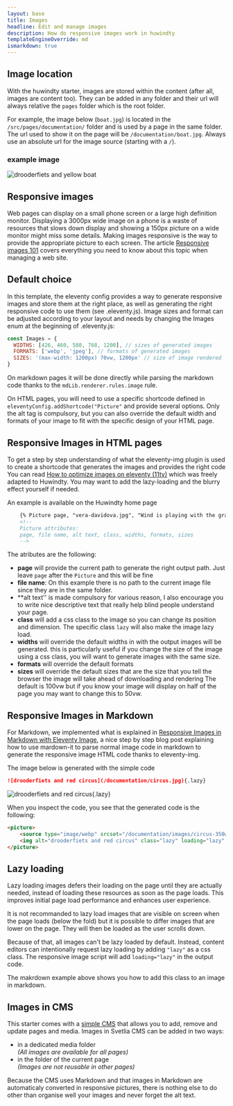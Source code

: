 ```yaml
---
layout: base
title: Images
headline: Edit and manage images
description: How do responsive images work in huwindty
templateEngineOverride: md
ismarkdown: true
---
```

## Image location

With the huwindty starter, images are stored within the content (after all, images are content too). They can be added in any folder and their url will always relative the `pages` folder which is the root folder.

For example, the image below (`boat.jpg`) is located in the `/src/pages/documentation/` folder and is used by a page in the same folder. The url used to show it on the page will be `/documentation/boat.jpg`. Always use an absolute url for the image source (starting with a `/`).

### example image

![drooderfiets and yellow boat](/documentation/boat.jpg)

## Responsive images

Web pages can display on a small phone screen or a large high definition monitor. Displaying a 3000px wide image on a phone is a waste of resources that slows down display and showing a 150px picture on a wide monitor might miss some details. Making images responsive is the way to provide the appropriate picture to each screen.
The article [Responsive images 101](https://cloudfour.com/thinks/responsive-images-101-definitions/) covers everything you need to know about this topic when managing a web site.

## Default choice

In this template, the eleventy config provides a way to generate responsive images and store them at the right place, as well as generating the right responsive code to use them (see .eleventy.js). Image sizes and format can be adjusted according to your layout and needs by changing the Images enum at the beginning of .eleventy.js:

```js
const Images = {
  WIDTHS: [426, 460, 580, 768, 1200], // sizes of generated images
  FORMATS: ['webp', 'jpeg'], // formats of generated images
  SIZES: '(max-width: 1200px) 70vw, 1200px' // size of image rendered
}
```

On markdown pages it will be done directly while parsing the markdown code thanks to the `mdLib.renderer.rules.image` rule.

On HTML pages, you will need to use a specific shortcode defined in `eleventyConfig.addShortcode("Picture"` and provide several options. Only the alt tag is compulsory, but you can also override the default width and formats of your image to fit with the specific design of your HTML page.

## Responsive Images in HTML pages

To get a step by step understanding of what the eleventy-img plugin is used to create a shortcode that generates the images and provides the right code You can read [How to optimize images on eleventy (11ty)](https://dev.to/22mahmoud/how-to-optimize-and-lazyload-images-on-eleventy-11ty-206h) which was freely adapted to Huwindty. You may want to add the lazy-loading and the blurry effect yourself if needed.

An example is available on the Huwindty home page

```html
    {% Picture page, "vera-davidova.jpg", "Wind is playing with the grass and they are dancing and enjoying the magical moment in their lives. Tinos, Greece", undefined, undefined, undefined, undefined %}
    <!-- 
    Picture attributes: 
    page, file name, alt text, class, widths, formats, sizes 
    -->
```

The atributes are the following:

* **page** will provide the current path to generate the right output path. Just leave `page` after the `Picture` and this will be fine
* **file name**: On this example there is no path to the current image file since they are in the same folder.
* \*\*alt text'' is made compulsory for various reason, I also encourage you to write nice descriptive text that really help blind people understand your page.
* **class** will add a css class to the image so you can change its position and dimension. The specific class `lazy` will also make the image lazy load.
* **widths** will override the default widths in with the output images will be generated. this is particularly useful if you change the size of the image using a css class, you will want to generate images with the same size.
* **formats** will override the default formats
* **sizes** will override the default sizes that are the size that you tell the browser the image will take ahead of downloading and rendering The default is 100vw but if you know your image will display on half of the page you may want to change this to 50vw.

## Responsive Images in Markdown

For Markdown, we implemented what is explained in [Responsive Images in Markdown with Eleventy Image](https://tomichen.com/blog/posts/20220416-responsive-images-in-markdown-with-eleventy-image/), a nice step by step blog post explaining how to use mardown-it to parse normal image code in markdown to generate the responsive image HTML code thanks to eleventy-img.

The image below is generated with the simple code

```markdown
![drooderfiets and red circus](/documentation/circus.jpg){.lazy}
```

![drooderfiets and red circus](/documentation/circus.jpg){.lazy}

When you inspect the code, you see that the generated code is the following:

```html
<picture>
    <source type="image/webp" srcset="/documentation/images/circus-350w.webp 350w, /documentation/images/circus-700w.webp 700w, /documentation/images/circus-750w.webp 750w, /documentation/images/circus-1200w.webp 1200w, /documentation/images/circus-1500w.webp 1500w, /documentation/images/circus-2000w.webp 2000w" sizes="(max-width: 400px) 380px, (max-width: 470px) 450px, (max-width: 841px) 640px, (max-width: 1100px) 640px, 764px">
    <img alt="drooderfiets and red circus" class="lazy" loading="lazy" decoding="async" title="" src="/documentation/images/circus-350w.jpeg" width="2000" height="1500" srcset="/documentation/images/circus-350w.jpeg 350w, /documentation/images/circus-700w.jpeg 700w, /documentation/images/circus-750w.jpeg 750w, /documentation/images/circus-1200w.jpeg 1200w, /documentation/images/circus-1500w.jpeg 1500w, /documentation/images/circus-2000w.jpeg 2000w" sizes="(max-width: 400px) 380px, (max-width: 470px) 450px, (max-width: 841px) 640px, (max-width: 1100px) 640px, 764px">
</picture>
```

## Lazy loading

Lazy loading images defers their loading on the page until they are actually needed, instead of loading these resources as soon as the page loads. This improves initial page load performance and enhances user experience.

It is not recommanded to lazy load images that are visible on screen when the page loads (below the fold) but it is possible to differ images that are lower on the page. They will then be loaded as the user scrolls down.

Because of that, all images can't be lazy loaded by default. Instead, content editors can intentionally request lazy loading by adding `"lazy"` as a css class. The responsive image script will add `loading="lazy"` in the output code.

The makrdown example above shows you how to add this class to an image in markdown.

## Images in CMS

This starter comes with a [simple CMS](../cms/) that allows you to add, remove and update pages and media. Images in Svetlia CMS can be added in two ways:
 - in a dedicated media folder  
 *(All images are available for all pages)*
 - in the folder of the current page  
 *(Images are not reusable in other pages)*
 
Because the CMS uses Markdown and that images in Markdown are automaticaly converted in responsive pictures, there is nothing else to do other than organise well your images and never forget the alt text.